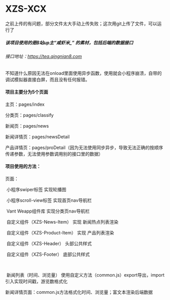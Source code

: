 # XZS-XCX
之前上传的有问题，部分文件太大手动上传失败；这次用git上传了文件，可以运行了


##### 该项目使用的是B站up主“咸虾米_” 的素材，包括后端的数据接口

###### 接口地址：https://tea.qingnian8.com



不知道什么原因无法在onload里面使用异步函数，使用就会小程序崩溃，自带的调试模拟器直接白屏，而且没有任何报错。



#### 项目主要分为5个页面

主页：pages/index

分类页：pages/classify

新闻页：pages/news

新闻详情页：pages/newsDetail

产品详情页：pages/proDetail（因为无法使用同步异步，导致无法正确的按顺序传递参数，无法使用参数调用别的接口里的数据）



#### 项目使用的方法：

页面：

​	小程序swiper标签 实现轮播图

​	小程序scroll-view标签 实现首页nav导航栏

​	Vant Weapp组件库 实现分类页nav导航栏

​	自定义组件（XZS-News-Item） 实现 新闻热点列表渲染

​	自定义组件（XZS-Product-Item） 实现 产品列表渲染

​	自定义组件（XZS-Header） 头部公共样式

​	自定义组件（XZS-Footer） 	底部公共样式

​	

​	新闻列表（时间、浏览量） 使用自定义方法（common.js）export导出，import引入实现时间戳，游览数格式化



​	新闻详情页面：common.js方法格式化时间、浏览量；富文本渲染后端数据

